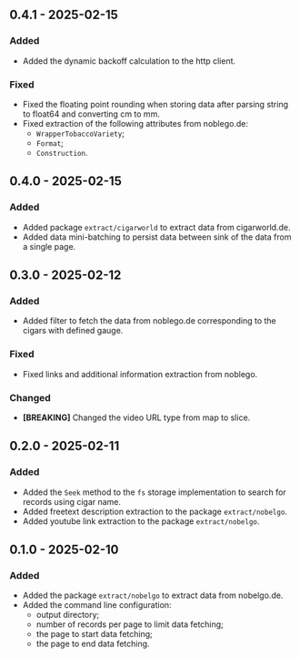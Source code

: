 ## 0.4.1 - 2025-02-15

### Added

- Added the dynamic backoff calculation to the http client.

### Fixed

- Fixed the floating point rounding when storing data after parsing string to float64 and converting cm to mm.
- Fixed extraction of the following attributes from noblego.de:
  - `WrapperTobaccoVariety`;
  - `Format`;
  - `Construction`.

## 0.4.0 - 2025-02-15

### Added

- Added package `extract/cigarworld` to extract data from cigarworld.de.
- Added data mini-batching to persist data between sink of the data from a single page. 

## 0.3.0 - 2025-02-12

### Added

- Added filter to fetch the data from noblego.de corresponding to the cigars with defined gauge.

### Fixed

- Fixed links and additional information extraction from noblego.

### Changed

- **[BREAKING]** Changed the video URL type from map to slice.

## 0.2.0 - 2025-02-11

### Added

- Added the `Seek` method to the `fs` storage implementation to search for records using cigar name.
- Added freetext description extraction to the package `extract/nobelgo`.
- Added youtube link extraction to the package `extract/nobelgo`.

## 0.1.0 - 2025-02-10

### Added

- Added the package `extract/nobelgo` to extract data from nobelgo.de.
- Added the command line configuration:
  - output directory;
  - number of records per page to limit data fetching;
  - the page to start data fetching;
  - the page to end data fetching.
